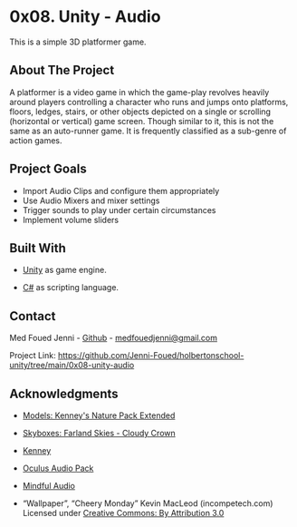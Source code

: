 # 0x08. Unity - Audio

This is a simple 3D platformer game.

## About The Project

A platformer is a video game in which the game-play revolves heavily around players controlling a character who runs and jumps onto platforms, floors, ledges, stairs, or other objects depicted on a single or scrolling (horizontal or vertical) game screen. Though similar to it, this is not the same as an auto-runner game. It is frequently classified as a sub-genre of action games.

## Project Goals

- Import Audio Clips and configure them appropriately
- Use Audio Mixers and mixer settings
- Trigger sounds to play under certain circumstances
- Implement volume sliders

## Built With

- [Unity](https://unity.com) as game engine.

- [C#](http://www.omnisharp.net) as scripting language.

## Contact

Med Foued Jenni - [Github](https://github.com/Jenni-Foued) - medfouedjenni@gmail.com

Project Link: https://github.com/Jenni-Foued/holbertonschool-unity/tree/main/0x08-unity-audio

## Acknowledgments

- [Models: Kenney's Nature Pack Extended](https://kenney.nl/assets/nature-pack-extended)

- [Skyboxes: Farland Skies - Cloudy Crown](https://assetstore.unity.com/packages/2d/textures-materials/sky/farland-skies-cloudy-crown-60004)

- [Kenney](https://kenney.nl/)

- [Oculus Audio Pack](https://developer.oculus.com/downloads/package/oculus-audio-pack-1/)

- [Mindful Audio](https://mindful-audio.com/)

- “Wallpaper”, “Cheery Monday” Kevin MacLeod (incompetech.com)
Licensed under [Creative Commons: By Attribution 3.0](http://creativecommons.org/licenses/by/3.0/)
